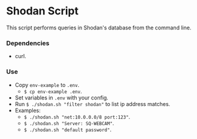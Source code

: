 Shodan Script
===

This script performs queries in Shodan's database from the command line.

### Dependencies
* curl.

### Use
* Copy `env-example` to `.env`.
  * `$ cp env-example .env`.
* Set variables in `.env` with your config.
* Run `$ ./shodan.sh "filter shodan"` to list ip address matches.
* Examples:
  * `$ ./shodan.sh "net:10.0.0.0/8 port:123"`.
  * `$ ./shodan.sh "Server: SQ-WEBCAM"`.
  * `$ ./shodan.sh "default password"`.
